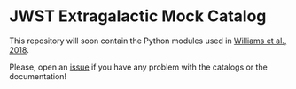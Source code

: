 # JWST Extragalactic Mock Catalog


This repository will soon contain the Python modules used in [Williams et al., 2018](https://fenrir.as.arizona.edu/jwstmock/jwst-extragalactic-mock.pdf).

Please, open an [issue](https://github.com/JADES-GTO/JWST_extragalactic_mock_catalog/issues) if you have any problem with the catalogs or the documentation!
